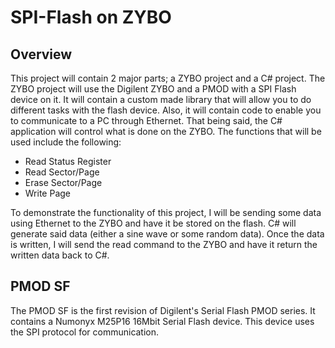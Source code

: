 # SPI-Flash on ZYBO

## Overview
This project will contain 2 major parts; a ZYBO project and a C# project. 
The ZYBO project will use the Digilent ZYBO and a PMOD with a SPI Flash 
device on it. It will contain a custom made library that will allow you to 
do different tasks with the flash device. Also, it will contain code to enable
you to communicate to a PC through Ethernet. That being said, the C# application
will control what is done on the ZYBO. The functions that will be used include
the following:
* Read Status Register
* Read Sector/Page
* Erase Sector/Page
* Write Page

To demonstrate the functionality of this project, I will be sending some data
using Ethernet to the ZYBO and have it be stored on the flash. C# will generate
said data (either a sine wave or some random data). Once the data is written, I
will send the read command to the ZYBO and have it return the written data
back to C#. 

## PMOD SF
The PMOD SF is the first revision of Digilent's Serial Flash PMOD series. It
contains a Numonyx M25P16 16Mbit Serial Flash device. This device uses the SPI
protocol for communication.

